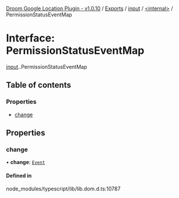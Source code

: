 [Droom Google Location Plugin - v1.0.10](../README.md) / [Exports](../modules.md) / [input](../modules/input.md) / [<internal\>](../modules/input._internal_.md) / PermissionStatusEventMap

# Interface: PermissionStatusEventMap

[input](../modules/input.md).[<internal>](../modules/input._internal_.md).PermissionStatusEventMap

## Table of contents

### Properties

- [change](input._internal_.PermissionStatusEventMap.md#change)

## Properties

### change

• **change**: [`Event`](../modules/input._internal_.md#event)

#### Defined in

node_modules/typescript/lib/lib.dom.d.ts:10787
